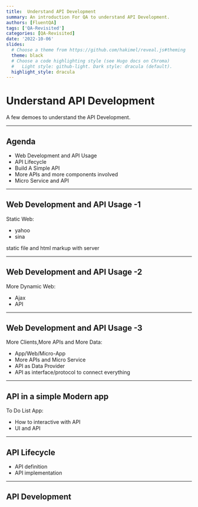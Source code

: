 ```yaml
---
title:  Understand API Development
summary: An introduction For QA to understand API Development.
authors: [FluentQA]
tags: ['QA-Revisited']
categories: [QA-Revisited]
date: '2022-10-06'
slides:
  # Choose a theme from https://github.com/hakimel/reveal.js#theming
  theme: black
  # Choose a code highlighting style (see Hugo docs on Chroma)
  #   Light style: github-light. Dark style: dracula (default).
  highlight_style: dracula
---
```


# Understand API Development

A few demoes to understand the API Development.

---

## Agenda

- Web Development and API Usage
- API Lifecycle
- Build A Simple API 
- More APIs and more components involved
- Micro Service and API

---

## Web Development and API Usage -1

Static Web:
- yahoo
- sina

static file and html markup with server

---

## Web Development and API Usage -2

More Dynamic Web:

- Ajax
- API 

---

## Web Development and API Usage -3

More Clients,More APIs and More Data:
- App/Web/Micro-App
- More APIs and Micro Service
- API as Data Provider
- API as interface/protocol to connect everything

---

## API in a simple Modern app

To Do List App:

- How to interactive with API 
- UI and API 

---

## API Lifecycle

- API definition
- API implementation

--- 

## API Development

